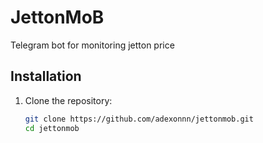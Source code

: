# JettonMoB

Telegram bot for monitoring jetton price

## Installation

1. Clone the repository:
   ```bash
   git clone https://github.com/adexonnn/jettonmob.git
   cd jettonmob